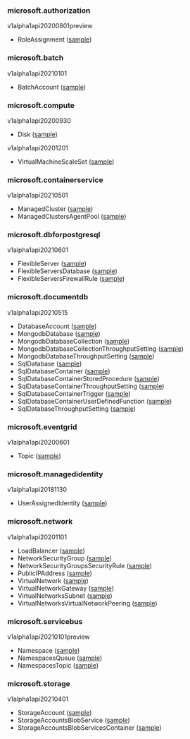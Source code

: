 ### microsoft.authorization

v1alpha1api20200801preview

- RoleAssignment ([sample](https://github.com/Azure/azure-service-operator/blob/main/v2//config/samples/microsoft.authorization/v1alpha1api20200801preview_roleassignment.yaml))

### microsoft.batch

v1alpha1api20210101

- BatchAccount ([sample](https://github.com/Azure/azure-service-operator/blob/main/v2//config/samples/microsoft.batch/v1alpha1api20210101_batchaccount.yaml))

### microsoft.compute

v1alpha1api20200930

- Disk ([sample](https://github.com/Azure/azure-service-operator/blob/main/v2//config/samples/microsoft.compute/v1alpha1api20200930_disk.yaml))

v1alpha1api20201201

- VirtualMachineScaleSet ([sample](https://github.com/Azure/azure-service-operator/blob/main/v2//config/samples/microsoft.compute/v1alpha1api20201201_virtualmachinescaleset.yaml))

### microsoft.containerservice

v1alpha1api20210501

- ManagedCluster ([sample](https://github.com/Azure/azure-service-operator/blob/main/v2//config/samples/microsoft.containerservice/v1alpha1api20210501_managedcluster.yaml))
- ManagedClustersAgentPool ([sample](https://github.com/Azure/azure-service-operator/blob/main/v2//config/samples/microsoft.containerservice/v1alpha1api20210501_managedclustersagentpool.yaml))

### microsoft.dbforpostgresql

v1alpha1api20210601

- FlexibleServer ([sample](https://github.com/Azure/azure-service-operator/blob/main/v2//config/samples/microsoft.dbforpostgresql/v1alpha1api20210601_flexibleserver.yaml))
- FlexibleServersDatabase ([sample](https://github.com/Azure/azure-service-operator/blob/main/v2//config/samples/microsoft.dbforpostgresql/v1alpha1api20210601_flexibleserversdatabase.yaml))
- FlexibleServersFirewallRule ([sample](https://github.com/Azure/azure-service-operator/blob/main/v2//config/samples/microsoft.dbforpostgresql/v1alpha1api20210601_flexibleserversfirewallrule.yaml))

### microsoft.documentdb

v1alpha1api20210515

- DatabaseAccount ([sample](https://github.com/Azure/azure-service-operator/blob/main/v2//config/samples/microsoft.documentdb/v1alpha1api20210515_databaseaccount.yaml))
- MongodbDatabase ([sample](https://github.com/Azure/azure-service-operator/blob/main/v2//config/samples/microsoft.documentdb/v1alpha1api20210515_mongodbdatabase.yaml))
- MongodbDatabaseCollection ([sample](https://github.com/Azure/azure-service-operator/blob/main/v2//config/samples/microsoft.documentdb/v1alpha1api20210515_mongodbdatabasecollection.yaml))
- MongodbDatabaseCollectionThroughputSetting ([sample](https://github.com/Azure/azure-service-operator/blob/main/v2//config/samples/microsoft.documentdb/v1alpha1api20210515_mongodbdatabasecollectionthroughputsetting.yaml))
- MongodbDatabaseThroughputSetting ([sample](https://github.com/Azure/azure-service-operator/blob/main/v2//config/samples/microsoft.documentdb/v1alpha1api20210515_mongodbdatabasethroughputsetting.yaml))
- SqlDatabase ([sample](https://github.com/Azure/azure-service-operator/blob/main/v2//config/samples/microsoft.documentdb/v1alpha1api20210515_sqldatabase.yaml))
- SqlDatabaseContainer ([sample](https://github.com/Azure/azure-service-operator/blob/main/v2//config/samples/microsoft.documentdb/v1alpha1api20210515_sqldatabasecontainer.yaml))
- SqlDatabaseContainerStoredProcedure ([sample](https://github.com/Azure/azure-service-operator/blob/main/v2//config/samples/microsoft.documentdb/v1alpha1api20210515_sqldatabasecontainerstoredprocedure.yaml))
- SqlDatabaseContainerThroughputSetting ([sample](https://github.com/Azure/azure-service-operator/blob/main/v2//config/samples/microsoft.documentdb/v1alpha1api20210515_sqldatabasecontainerthroughputsetting.yaml))
- SqlDatabaseContainerTrigger ([sample](https://github.com/Azure/azure-service-operator/blob/main/v2//config/samples/microsoft.documentdb/v1alpha1api20210515_sqldatabasecontainertrigger.yaml))
- SqlDatabaseContainerUserDefinedFunction ([sample](https://github.com/Azure/azure-service-operator/blob/main/v2//config/samples/microsoft.documentdb/v1alpha1api20210515_sqldatabasecontaineruserdefinedfunction.yaml))
- SqlDatabaseThroughputSetting ([sample](https://github.com/Azure/azure-service-operator/blob/main/v2//config/samples/microsoft.documentdb/v1alpha1api20210515_sqldatabasethroughputsetting.yaml))

### microsoft.eventgrid

v1alpha1api20200601

- Topic ([sample](https://github.com/Azure/azure-service-operator/blob/main/v2//config/samples/microsoft.eventgrid/v1alpha1api20200601_topic.yaml))

### microsoft.managedidentity

v1alpha1api20181130

- UserAssignedIdentity ([sample](https://github.com/Azure/azure-service-operator/blob/main/v2//config/samples/microsoft.managedidentity/v1alpha1api20181130_userassignedidentity.yaml))

### microsoft.network

v1alpha1api20201101

- LoadBalancer ([sample](https://github.com/Azure/azure-service-operator/blob/main/v2//config/samples/microsoft.network/v1alpha1api20201101_loadbalancer.yaml))
- NetworkSecurityGroup ([sample](https://github.com/Azure/azure-service-operator/blob/main/v2//config/samples/microsoft.network/v1alpha1api20201101_networksecuritygroup.yaml))
- NetworkSecurityGroupsSecurityRule ([sample](https://github.com/Azure/azure-service-operator/blob/main/v2//config/samples/microsoft.network/v1alpha1api20201101_networksecuritygroupssecurityrule.yaml))
- PublicIPAddress ([sample](https://github.com/Azure/azure-service-operator/blob/main/v2//config/samples/microsoft.network/v1alpha1api20201101_publicipaddress.yaml))
- VirtualNetwork ([sample](https://github.com/Azure/azure-service-operator/blob/main/v2//config/samples/microsoft.network/v1alpha1api20201101_virtualnetwork.yaml))
- VirtualNetworkGateway ([sample](https://github.com/Azure/azure-service-operator/blob/main/v2//config/samples/microsoft.network/v1alpha1api20201101_virtualnetworkgateway.yaml))
- VirtualNetworksSubnet ([sample](https://github.com/Azure/azure-service-operator/blob/main/v2//config/samples/microsoft.network/v1alpha1api20201101_virtualnetworkssubnet.yaml))
- VirtualNetworksVirtualNetworkPeering ([sample](https://github.com/Azure/azure-service-operator/blob/main/v2//config/samples/microsoft.network/v1alpha1api20201101_virtualnetworksvirtualnetworkpeering.yaml))

### microsoft.servicebus

v1alpha1api20210101preview

- Namespace ([sample](https://github.com/Azure/azure-service-operator/blob/main/v2//config/samples/microsoft.servicebus/v1alpha1api20210101preview_namespace.yaml))
- NamespacesQueue ([sample](https://github.com/Azure/azure-service-operator/blob/main/v2//config/samples/microsoft.servicebus/v1alpha1api20210101preview_namespacesqueue.yaml))
- NamespacesTopic ([sample](https://github.com/Azure/azure-service-operator/blob/main/v2//config/samples/microsoft.servicebus/v1alpha1api20210101preview_namespacestopic.yaml))

### microsoft.storage

v1alpha1api20210401

- StorageAccount ([sample](https://github.com/Azure/azure-service-operator/blob/main/v2//config/samples/microsoft.storage/v1alpha1api20210401_storageaccount.yaml))
- StorageAccountsBlobService ([sample](https://github.com/Azure/azure-service-operator/blob/main/v2//config/samples/microsoft.storage/v1alpha1api20210401_storageaccountsblobservice.yaml))
- StorageAccountsBlobServicesContainer ([sample](https://github.com/Azure/azure-service-operator/blob/main/v2//config/samples/microsoft.storage/v1alpha1api20210401_storageaccountsblobservicescontainer.yaml))


